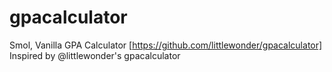 # gpacalculator
Smol, Vanilla GPA Calculator
[https://github.com/littlewonder/gpacalculator] Inspired by @littlewonder's gpacalculator
